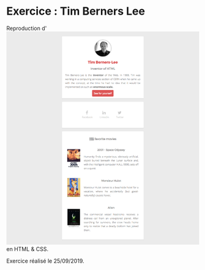 # Exercice : Tim Berners Lee

Reproduction d'![une page à propos de Tim Berners Lee](img/goal.png) en HTML & CSS.

Exercice réalisé le 25/09/2019.